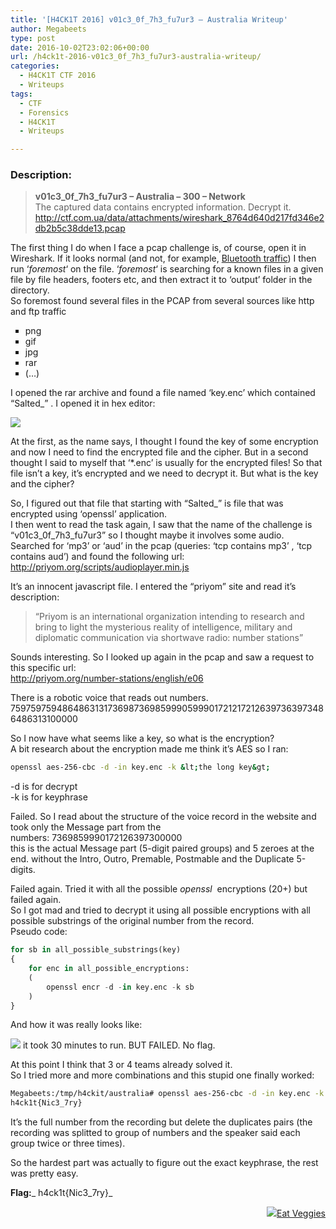 ```yaml
---
title: '[H4CK1T 2016] v01c3_0f_7h3_fu7ur3 – Australia Writeup'
author: Megabeets
type: post
date: 2016-10-02T23:02:06+00:00
url: /h4ck1t-2016-v01c3_0f_7h3_fu7ur3-australia-writeup/
categories:
  - H4CK1T CTF 2016
  - Writeups
tags:
  - CTF
  - Forensics
  - H4CK1T
  - Writeups

---
```

### **Description:**

> **v01c3\_0f\_7h3_fu7ur3 &#8211; Australia &#8211; 300 &#8211; Network**  
> <span style="font-weight: 400;">The captured data contains encrypted information. Decrypt it.</span>  
> <span style="font-weight: 400;"><a href="http://ctf.com.ua/data/attachments/wireshark_8764d640d217fd346e2db2b5c38dde13.pcap">http://ctf.com.ua/data/attachments/wireshark_8764d640d217fd346e2db2b5c38dde13.pcap</a></span>

The first thing I do when I face a pcap challenge is, of course, open it in Wireshark. If it looks normal (and not, for example, [Bluetooth traffic][1]) I then run &#8216;_foremost_&#8216; on the file. &#8216;_foremost_&#8216; is searching for a known files in a given file by file headers, footers etc, and then extract it to &#8216;output&#8217; folder in the directory.  
So foremost found several files in the PCAP from several sources like http and ftp traffic

<ul style="list-style-type: square;">
  <li>
    png
  </li>
  <li>
    gif
  </li>
  <li>
    jpg
  </li>
  <li>
    rar
  </li>
  <li>
    (&#8230;)
  </li>
</ul>

I opened the rar archive and found a file named &#8216;key.enc&#8217; which contained &#8220;Salted_<GIBBERISH>&#8221; . I opened it in hex editor:

<img src="../uploads/h4ck1t_australia_1.png" /> 

At the first, as the name says, I thought I found the key of some encryption and now I need to find the encrypted file and the cipher. But in a second thought I said to myself that &#8216;*.enc&#8217; is usually for the encrypted files! So that file isn&#8217;t a key, it&#8217;s encrypted and we need to decrypt it. But what is the key and the cipher?

So, I figured out that file that starting with &#8220;Salted_&#8221; is file that was encrypted using &#8216;openssl&#8217; application.  
I then went to read the task again, I saw that the name of the challenge is &#8220;v01c3\_0f\_7h3_fu7ur3&#8221; so I thought maybe it involves some audio. Searched for &#8216;mp3&#8217; or &#8216;aud&#8217; in the pcap (queries: &#8216;tcp contains mp3&#8217; , &#8216;tcp contains aud&#8217;) and found the following url:  
<a href="http://priyom.org/scripts/audioplayer.min.js" target="_blank">http://priyom.org/scripts/audioplayer.min.js</a>

It&#8217;s an innocent javascript file. I entered the &#8220;priyom&#8221; site and read it&#8217;s description:

> &#8220;Priyom is an international organization intending to research and bring to light the mysterious reality of intelligence, military and diplomatic communication via shortwave radio: number stations&#8221;

Sounds interesting. So I looked up again in the pcap and saw a request to this specific url:  
<a href="http://priyom.org/number-stations/english/e06" target="_blank">http://priyom.org/number-stations/english/e06</a>

There is a robotic voice that reads out numbers.  
75975975948648631317369873698599905999017212172126397363973486486313100000

So I now have what seems like a key, so what is the encryption?  
A bit research about the encryption made me think it&#8217;s AES so I ran:

```sh
openssl aes-256-cbc -d -in key.enc -k &lt;the long key&gt;
```


-d is for decrypt  
-k is for keyphrase

Failed. So I read about the structure of the voice record in the website and took only the Message part from the numbers: 7369859990172126397300000  
this is the actual Message part (5-digit paired groups) and 5 zeroes at the end. without the Intro, Outro, Premable, Postmable and the Duplicate 5-digits.

Failed again. Tried it with all the possible _openssl_  encryptions (20+) but failed again.  
So I got mad and tried to decrypt it using all possible encryptions with all possible substrings of the original number from the record.  
Pseudo code:

```python
for sb in all_possible_substrings(key)
{
	for enc in all_possible_encryptions:
	(
		openssl encr -d -in key.enc -k sb
	)
}
```


And how it was really looks like:

<img src="../uploads/h4ck1t_australia_2.jpg" />  
it took 30 minutes to run.  
BUT FAILED. No flag.

At this point I think that 3 or 4 teams already solved it.  
So I tried more and more combinations and this stupid one finally worked:

```sh
Megabeets:/tmp/h4ckit/australia# openssl aes-256-cbc -d -in key.enc -k 75948631736985999017212639734863100000
h4ck1t{Nic3_7ry}
```


It&#8217;s the full number from the recording but delete the duplicates pairs (the recording was splitted to group of numbers and the speaker said each group twice or three times).

So the hardest part was actually to figure out the exact keyphrase, the rest was pretty easy.

**Flag:**_ h4ck1t{Nic3_7ry}_

<div class="nf-post-footer">
  <p style="text-align: right">
    <a href="https://www.megabeets.net/about.html#vegan"><img src="../uploads/megabeets_inline_logo.png" />Eat Veggies</a>
  </p>
</div>

 [1]: http://www.megabeets.net/asis-ctf-skyblue/